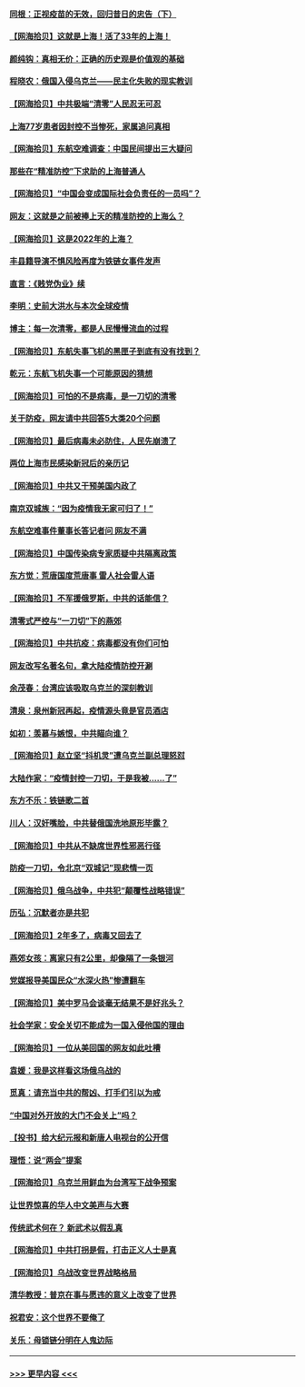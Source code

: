 #### [同根：正视疫苗的无效，回归昔日的忠告（下）](../pages/nsc993/n13688756.md?t=04030902) 
#### [【网海拾贝】这就是上海！活了33年的上海！](../pages/nsc993/n13688654.md?t=04030902) 
#### [颜纯钩：真相无价：正确的历史观是价值观的基础](../pages/nsc993/n13688555.md?t=04030902) 
#### [程晓农：俄国入侵乌克兰——民主化失败的现实教训](../pages/nsc993/n13686006.md?t=04030902) 
#### [【网海拾贝】中共极端“清零”人民忍无可忍](../pages/nsc993/n13685914.md?t=04030902) 
#### [上海77岁患者因封控不当惨死，家属追问真相](../pages/nsc993/n13685891.md?t=04030902) 
#### [【网海拾贝】东航空难调查：中国民间提出三大疑问](../pages/nsc993/n13683137.md?t=04030902) 
#### [那些在“精准防控”下求助的上海普通人](../pages/nsc993/n13683088.md?t=04030902) 
#### [【网海拾贝】“中国会变成国际社会负责任的一员吗”？](../pages/nsc993/n13680707.md?t=04030902) 
#### [网友：这就是之前被捧上天的精准防控的上海么？](../pages/nsc993/n13680287.md?t=04030902) 
#### [【网海拾贝】这是2022年的上海？](../pages/nsc993/n13678253.md?t=04030902) 
#### [丰县籍导演不惧风险再度为铁链女事件发声](../pages/nsc993/n13678215.md?t=04030902) 
#### [直言：《贱党伪业》续](../pages/nsc993/n13678056.md?t=04030902) 
#### [李明：史前大洪水与本次全球疫情](../pages/nsc993/n13677332.md?t=04030902) 
#### [博主：每一次清零，都是人民慢慢流血的过程](../pages/nsc993/n13676078.md?t=04030902) 
#### [【网海拾贝】东航失事飞机的黑匣子到底有没有找到？](../pages/nsc993/n13676034.md?t=04030902) 
#### [乾元：东航飞机失事一个可能原因的猜想](../pages/nsc993/n13675834.md?t=04030902) 
#### [【网海拾贝】可怕的不是病毒，是一刀切的清零](../pages/nsc993/n13674403.md?t=04030902) 
#### [关于防疫，网友请中共回答5大类20个问题](../pages/nsc993/n13674318.md?t=04030902) 
#### [【网海拾贝】最后病毒未必防住，人民先崩溃了](../pages/nsc993/n13672307.md?t=04030902) 
#### [两位上海市民感染新冠后的亲历记](../pages/nsc993/n13672217.md?t=04030902) 
#### [【网海拾贝】中共又干预美国内政了](../pages/nsc993/n13669564.md?t=04030902) 
#### [南京双城族：“因为疫情我无家可归了！”](../pages/nsc993/n13669511.md?t=04030902) 
#### [东航空难事件董事长答记者问 网友不满](../pages/nsc993/n13669436.md?t=04030902) 
#### [【网海拾贝】中国传染病专家质疑中共隔离政策](../pages/nsc993/n13667190.md?t=04030902) 
#### [东方觉：荒唐国度荒唐事 雷人社会雷人语](../pages/nsc993/n13666926.md?t=04030902) 
#### [【网海拾贝】不军援俄罗斯，中共的话能信？](../pages/nsc993/n13664594.md?t=04030902) 
#### [清零式严控与“一刀切”下的燕郊](../pages/nsc993/n13664450.md?t=04030902) 
#### [【网海拾贝】中共抗疫：病毒都没有你们可怕](../pages/nsc993/n13662063.md?t=04030902) 
#### [网友改写名著名句，拿大陆疫情防控开涮](../pages/nsc993/n13661999.md?t=04030902) 
#### [余茂春：台湾应该吸取乌克兰的深刻教训](../pages/nsc993/n13661829.md?t=04030902) 
#### [清泉：泉州新冠再起，疫情源头竟是官员酒店](../pages/nsc993/n13660898.md?t=04030902) 
#### [如初：羡慕与嫉恨，中共瞄向谁？](../pages/nsc993/n13660773.md?t=04030902) 
#### [【网海拾贝】赵立坚“抖机灵”遭乌克兰副总理怒怼](../pages/nsc993/n13659660.md?t=04030902) 
#### [大陆作家：“疫情封控一刀切，于是我被……了”](../pages/nsc993/n13659323.md?t=04030902) 
#### [东方不乐：铁链歌二首](../pages/nsc993/n13659123.md?t=04030902) 
#### [川人：汉奸嘴脸，中共替俄国洗地原形毕露？](../pages/nsc993/n13657995.md?t=04030902) 
#### [【网海拾贝】中共从不缺席世界性邪恶行径](../pages/nsc993/n13657799.md?t=04030902) 
#### [防疫一刀切，令北京“双城记”现悲情一页](../pages/nsc993/n13657746.md?t=04030902) 
#### [【网海拾贝】俄乌战争，中共犯“颠覆性战略错误”](../pages/nsc993/n13655760.md?t=04030902) 
#### [历弘：沉默者亦是共犯](../pages/nsc993/n13652799.md?t=04030902) 
#### [【网海拾贝】2年多了，病毒又回去了](../pages/nsc993/n13652629.md?t=04030902) 
#### [燕郊女孩：离家只有2公里，却像隔了一条银河](../pages/nsc993/n13652450.md?t=04030902) 
#### [党媒报导美国民众“水深火热”惨遭翻车](../pages/nsc993/n13649966.md?t=04030902) 
#### [【网海拾贝】美中罗马会谈毫无结果不是好兆头？](../pages/nsc993/n13649860.md?t=04030902) 
#### [社会学家：安全关切不能成为一国入侵他国的理由](../pages/nsc993/n13649744.md?t=04030902) 
#### [【网海拾贝】一位从美回国的网友如此吐槽](../pages/nsc993/n13647381.md?t=04030902) 
#### [袁媛：我是这样看这场俄乌战的](../pages/nsc993/n13644892.md?t=04030902) 
#### [觅真：请充当中共的帮凶、打手们引以为戒](../pages/nsc993/n13644228.md?t=04030902) 
#### [“中国对外开放的大门不会关上”吗？](../pages/nsc993/n13644191.md?t=04030902) 
#### [【投书】给大纪元报和新唐人电视台的公开信](../pages/nsc993/n13644124.md?t=04030902) 
#### [理悟：说“两会”提案](../pages/nsc993/n13643927.md?t=04030902) 
#### [【网海拾贝】乌克兰用鲜血为台湾写下战争预案](../pages/nsc993/n13643578.md?t=04030902) 
#### [让世界惊喜的华人中文美声与大赛](../pages/nsc993/n13641647.md?t=04030902) 
#### [传统武术何在？ 新武术以假乱真](../pages/nsc993/n13641615.md?t=04030902) 
#### [【网海拾贝】中共打拐是假，打击正义人士是真](../pages/nsc993/n13641238.md?t=04030902) 
#### [【网海拾贝】乌战改变世界战略格局](../pages/nsc993/n13639171.md?t=04030902) 
#### [清华教授：普京在事与愿违的意义上改变了世界](../pages/nsc993/n13639019.md?t=04030902) 
#### [祝君安：这个世界不要俺了](../pages/nsc993/n13638903.md?t=04030902) 
#### [关乐：母锁链分明在人鬼边际](../pages/nsc993/n13637601.md?t=04030902) 

----
#### [ >>> 更早内容 <<< ](../indexes/nsc993-earlier.md)
